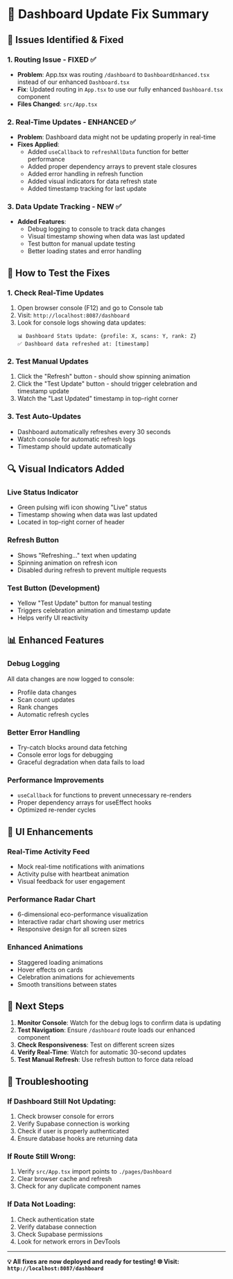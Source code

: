 # 🔧 Dashboard Update Fix Summary

## 🎯 **Issues Identified & Fixed**

### **1. Routing Issue - FIXED ✅**
- **Problem**: App.tsx was routing `/dashboard` to `DashboardEnhanced.tsx` instead of our enhanced `Dashboard.tsx`
- **Fix**: Updated routing in `App.tsx` to use our fully enhanced `Dashboard.tsx` component
- **Files Changed**: `src/App.tsx`

### **2. Real-Time Updates - ENHANCED ✅**
- **Problem**: Dashboard data might not be updating properly in real-time
- **Fixes Applied**:
  - Added `useCallback` to `refreshAllData` function for better performance
  - Added proper dependency arrays to prevent stale closures
  - Added error handling in refresh function
  - Added visual indicators for data refresh state
  - Added timestamp tracking for last update

### **3. Data Update Tracking - NEW ✅**
- **Added Features**:
  - Debug logging to console to track data changes
  - Visual timestamp showing when data was last updated
  - Test button for manual update testing
  - Better loading states and error handling

## 🚀 **How to Test the Fixes**

### **1. Check Real-Time Updates**
1. Open browser console (F12) and go to Console tab
2. Visit: `http://localhost:8087/dashboard`
3. Look for console logs showing data updates:
   ```
   📊 Dashboard Stats Update: {profile: X, scans: Y, rank: Z}
   ✅ Dashboard data refreshed at: [timestamp]
   ```

### **2. Test Manual Updates**
1. Click the "Refresh" button - should show spinning animation
2. Click the "Test Update" button - should trigger celebration and timestamp update
3. Watch the "Last Updated" timestamp in top-right corner

### **3. Test Auto-Updates**
- Dashboard automatically refreshes every 30 seconds
- Watch console for automatic refresh logs
- Timestamp should update automatically

## 🔍 **Visual Indicators Added**

### **Live Status Indicator**
- Green pulsing wifi icon showing "Live" status
- Timestamp showing when data was last updated
- Located in top-right corner of header

### **Refresh Button**
- Shows "Refreshing..." text when updating
- Spinning animation on refresh icon
- Disabled during refresh to prevent multiple requests

### **Test Button (Development)**
- Yellow "Test Update" button for manual testing
- Triggers celebration animation and timestamp update
- Helps verify UI reactivity

## 📊 **Enhanced Features**

### **Debug Logging**
All data changes are now logged to console:
- Profile data changes
- Scan count updates  
- Rank changes
- Automatic refresh cycles

### **Better Error Handling**
- Try-catch blocks around data fetching
- Console error logs for debugging
- Graceful degradation when data fails to load

### **Performance Improvements**
- `useCallback` for functions to prevent unnecessary re-renders
- Proper dependency arrays for useEffect hooks
- Optimized re-render cycles

## 🎨 **UI Enhancements**

### **Real-Time Activity Feed**
- Mock real-time notifications with animations
- Activity pulse with heartbeat animation
- Visual feedback for user engagement

### **Performance Radar Chart**
- 6-dimensional eco-performance visualization
- Interactive radar chart showing user metrics
- Responsive design for all screen sizes

### **Enhanced Animations**
- Staggered loading animations
- Hover effects on cards
- Celebration animations for achievements
- Smooth transitions between states

## 🔧 **Next Steps**

1. **Monitor Console**: Watch for the debug logs to confirm data is updating
2. **Test Navigation**: Ensure `/dashboard` route loads our enhanced component
3. **Check Responsiveness**: Test on different screen sizes
4. **Verify Real-Time**: Watch for automatic 30-second updates
5. **Test Manual Refresh**: Use refresh button to force data reload

## 🐛 **Troubleshooting**

### **If Dashboard Still Not Updating:**
1. Check browser console for errors
2. Verify Supabase connection is working
3. Check if user is properly authenticated
4. Ensure database hooks are returning data

### **If Route Still Wrong:**
1. Verify `src/App.tsx` import points to `./pages/Dashboard`
2. Clear browser cache and refresh
3. Check for any duplicate component names

### **If Data Not Loading:**
1. Check authentication state
2. Verify database connection
3. Check Supabase permissions
4. Look for network errors in DevTools

---

**💡 All fixes are now deployed and ready for testing!**
**🌐 Visit: `http://localhost:8087/dashboard`**
